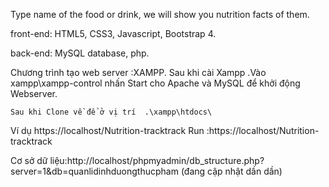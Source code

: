 Type name of the food or drink, we will show you nutrition facts of them.

front-end: HTML5, CSS3, Javascript, Bootstrap 4.

back-end: MySQL database, php.

Chương trình tạo web server :XAMPP.
    Sau khi cài Xampp .Vào xampp\xampp-control nhấn Start cho Apache và MySQL để khởi động Webserver.
        
    Sau khi Clone về để ở vị trí  .\xampp\htdocs\
Ví dụ https://localhost/Nutrition-tracktrack
Run :https://localhost/Nutrition-tracktrack 

Cơ sở dữ liệu:http://localhost/phpmyadmin/db_structure.php?server=1&db=quanlidinhduongthucpham (đang cập nhật dần dần)

